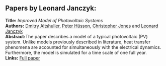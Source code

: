 <h2>Papers by Leonard Janczyk:</h2>
<p>
<b>Title:</b> <i> Improved Model of Photovoltaic Systems </i> <br />
<b>Authors:</b> <a href="../authors/author_5.html">Dmitry Altshuller</a>, <a href="../authors/author_116.html">Peter Hüsson</a>, <a href="../authors/author_128.html">Christopher Jones</a> and <a href="../authors/author_123.html">Leonard Janczyk</a><br />
<b>Abstract:</b>The paper describes a model of a typical photovoltaic (PV) system. Unlike models previously described in literature, heat transfer phenomena are accounted for simultaneously with the electrical dynamics. Furthermore, the model is simulated for a time scale of one full year.<br />
<b>Links:</b> <a href="../submissions/ecp17132477_AltshullerHussonJonesJanczyk.pdf">Full paper</a></p>